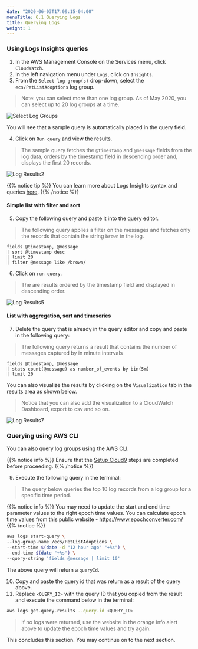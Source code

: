 ```yaml
---
date: "2020-06-03T17:09:15-04:00"
menuTitle: 6.1 Querying Logs
title: Querying Logs
weight: 1
---
```


### Using Logs Insights queries

1. In the AWS Management Console on the Services menu, click `CloudWatch`.
2. In the left navigation menu under `Logs`, click on `Insights`.
3. From the `Select log group(s)` drop-down, select the `ecs/PetListAdoptions` log group.

> Note: you can select more than one log group. As of May 2020, you can select up to 20 log groups at a time.

![Select Log Groups](/images/logsinsights/li1.png?classes=shadow)

You will see that a sample query is automatically placed in the query field. 

4. Click on `Run query` and view the results.

> The sample query fetches the `@timestamp` and `@message` fields from the log data, orders by the timestamp field in descending order and, displays the first 20 records.

![Log Results2](/images/logsinsights/li2.png?classes=shadow)

{{% notice tip %}}
You can learn more about Logs Insights syntax and queries [here](https://docs.aws.amazon.com/AmazonCloudWatch/latest/logs/CWL_QuerySyntax.html).
{{% /notice %}}

#### Simple list with filter and sort

5. Copy the following query and paste it into the query editor.

> The following query applies a filter on the messages and fetches only the records that contain the string `brown` in the log. 

```
fields @timestamp, @message
| sort @timestamp desc
| limit 20
| filter @message like /brown/
```

6. Click on `run query`.

> The are results ordered by the timestamp field and displayed in descending order.

![Log Results5](/images/logsinsights/li5.png?classes=shadow)  

#### List with aggregation, sort and timeseries

7. Delete the query that is already in the query editor and copy and paste in the following query:

> The following query returns a result that contains the number of messages captured by in minute intervals

```
fields @timestamp, @message
| stats count(@message) as number_of_events by bin(5m)
| limit 20
```

You can also visualize the results by clicking on the `Visualization` tab in the results area as shown below.

> Notice that you can also add the visualization to a CloudWatch Dashboard, export to csv and so on.

![Log Results7](/images/logsinsights/li7.png?classes=shadow) 

### Querying using AWS CLI

You can also query log groups using the AWS CLI.

{{% notice info %}}
Ensure that the [Setup Cloud9](/installation/using_ee/setup_cloud9.html) steps are completed before proceeding.
{{% /notice %}}

9. Execute the following query in the terminal:
 
 > The query below queries the top 10 log records from a log group for a specific time period.

{{% notice info %}}
You may need to update the start and end time parameter values to the right epoch time values. You can calculate epoch time values from this public website - https://www.epochconverter.com/
{{% /notice %}}

```bash
aws logs start-query \
--log-group-name /ecs/PetListAdoptions \
--start-time $(date -d "12 hour ago" "+%s") \
--end-time $(date "+%s") \
--query-string 'fields @message | limit 10'
```
The above query will return a `queryId`.

10. Copy and paste the query id that was return as a result of the query above.
11. Replace `<QUERY_ID>` with the query ID that you copied from the result and execute the command below in the terminal:

```bash
aws logs get-query-results --query-id <QUERY_ID>
```

> If no logs were returned, use the website in the orange info alert above to update the epoch time values and try again. 

This concludes this section. You may continue on to the next section.
